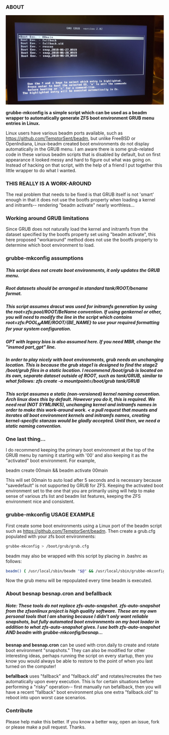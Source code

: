 ### ABOUT
![Grub Menu with Boot Envs](https://github.com/a-schaefers/grubbe-mkconfig/raw/master/pic.jpg)

**grubbe-mkconfig is a simple script which can be used as a beadm wrapper to automatically generate ZFS boot environment GRUB menu entries in Linux.**

Linux users have various beadm ports available, such as https://github.com/TemptorSent/beadm, but unlike FreeBSD or OpenIndiana, Linux-beadm created boot environments do not display automatically in the GRUB menu. I am aware there is some grub-related code in these various beadm scripts that is disabled by default, but on first appearance it looked messy and hard to figure out what was going on. Instead of hacking on that script, with the help of a friend I put together this little wrapper to do what I wanted.

### THIS REALLY IS A WORK-AROUND
The real problem that needs to be fixed is that GRUB itself is not 'smart' enough in that it does not use the bootfs property when loading a kernel and initramfs-- rendering "beadm activate" nearly worthless...

### Working around GRUB limitations
Since GRUB does not naturally load the kernel and initramfs from the dataset specified by the bootfs property set using "beadm activate", this here proposed "workaround" method does not use the bootfs property to determine which boot environment to load.

### grubbe-mkconfig assumptions

##### This script does not create boot environments, it only updates the GRUB menu.

##### Root datasets should be arranged in standard tank/ROOT/bename format.

##### This script assumes dracut was used for initramfs generation by using the root=zfs:pool/ROOT/BeName convention. If using genkernel or other, you will need to modify the line in the script which contains root=zfs:${POOL_NAME}/ROOT/${BE_NAME} to use your required formatting for your system configuration.
##### 
##### GPT with legacy bios is also assumed here. If you need MBR, change the "insmod part_gpt" line.

##### In order to play nicely with boot environments, grub needs an unchanging location. This is because the grub stage1 is designed to find the stage2 /boot/grub files in a static location. I recommend /boot/grub is located on its own, separate dataset outside of ROOT, such as tank/GRUB, similar to what follows: zfs create -o mountpoint=/boot/grub tank/GRUB

##### This script assumes a static (non-versioned) kernel naming convention. Arch linux does this by default. However you do it, this is required. We need real (NOT SYMLINKS), unchanging kernel and initramfs names in order to make this work-around work. < a pull request that mounts and iterates all boot environment kernels and initramfs names, creating kernel-specific stanzas would be gladly accepted. Until then, we need a static naming convention.

### One last thing...
I do recommend keeping the primary boot environment at the top of the GRUB menu by naming it starting with '00' and also keeping it as the "activated" boot environment. For example,

beadm create 00main && beadm activate 00main

This will set 00main to auto load after 5 seconds and is necessary because "savedefault" is not supported by GRUB for ZFS. Keeping the activated boot environment set to the one that you are primarily using will help to make sense of various zfs list and beadm list features, keeping the ZFS environment nice and consistent.

### grubbe-mkconfig USAGE EXAMPLE

First create some boot environments using a Linux port of the beadm script such as https://github.com/TemptorSent/beadm. Then create a grub.cfg populated with your zfs boot environments:

```bash
grubbe-mkconfig > /boot/grub/grub.cfg
```

beadm may also be wrapped with this script by placing in .bashrc as follows:

```bash
beadm() { /usr/local/sbin/beadm "$@" && /usr/local/sbin/grubbe-mkconfig > /boot/grub/grub.cfg; }
```

Now the grub menu will be repopulated every time beadm is executed.

### About besnap besnap.cron and befallback
##### Note: These tools do not replace zfs-auto-snapshot. zfs-auto-snapshot from the zfsonlinux project is high quality software. These are my own personal tools that I am sharing because I didn't only want reliable snapshots, but fully automated boot environments on my boot loader in addition to what zfs-auto-snapshot gives. I use both zfs-auto-snapshot AND beadm with grubbe-mkconfig/besnap...

**besnap and besnap.cron** can be used with cron.daily to create and rotate boot environment "snapshots." They can also be modified for other interesting ideas, perhaps running the script on every startup, then you know you would always be able to restore to the point of when you last turned on the computer!

**befallback** uses "fallback" and "fallback.old" and rotates/recreates the two automatically upon every execution. This is for certain situations before performing a "risky" operation-- first manually run befallback, then you will have a recent "fallback" boot environment plus one extra "fallback.old" to reboot into upon worst case scenarios.

### Contribute
Please help make this better. If you know a better way, open an issue, fork or please make a pull request. Thanks.

